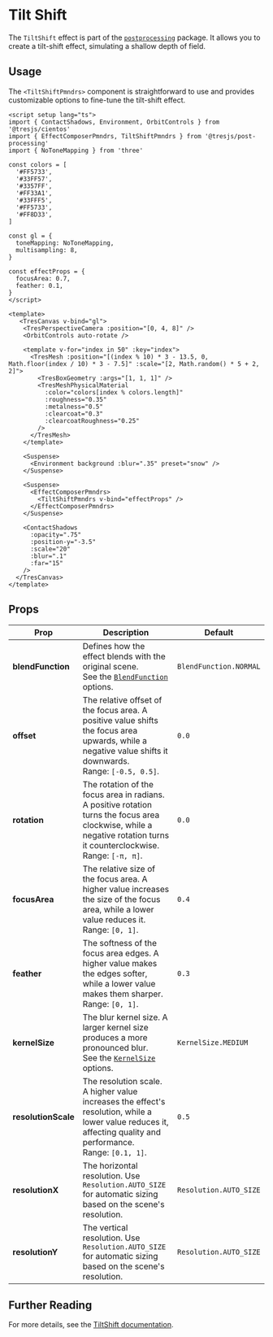 # Tilt Shift

<DocsDemo>
  <TiltShiftDemo />
</DocsDemo>

The `TiltShift` effect is part of the [`postprocessing`](https://pmndrs.github.io/postprocessing/public/docs/class/src/effects/TiltShiftEffect.js~TiltShiftEffect.html) package. It allows you to create a tilt-shift effect, simulating a shallow depth of field.

## Usage

The `<TiltShiftPmndrs>` component is straightforward to use and provides customizable options to fine-tune the tilt-shift effect.

```vue{3,21-24,49-53}
<script setup lang="ts">
import { ContactShadows, Environment, OrbitControls } from '@tresjs/cientos'
import { EffectComposerPmndrs, TiltShiftPmndrs } from '@tresjs/post-processing'
import { NoToneMapping } from 'three'

const colors = [
  '#FF5733',
  '#33FF57',
  '#3357FF',
  '#FF33A1',
  '#33FFF5',
  '#FF5733',
  '#FF8D33',
]

const gl = {
  toneMapping: NoToneMapping,
  multisampling: 8,
}

const effectProps = {
  focusArea: 0.7,
  feather: 0.1,
}
</script>

<template>
   <TresCanvas v-bind="gl">
    <TresPerspectiveCamera :position="[0, 4, 8]" />
    <OrbitControls auto-rotate />

    <template v-for="index in 50" :key="index">
      <TresMesh :position="[(index % 10) * 3 - 13.5, 0, Math.floor(index / 10) * 3 - 7.5]" :scale="[2, Math.random() * 5 + 2, 2]">
        <TresBoxGeometry :args="[1, 1, 1]" />
        <TresMeshPhysicalMaterial
          :color="colors[index % colors.length]"
          :roughness="0.35"
          :metalness="0.5"
          :clearcoat="0.3"
          :clearcoatRoughness="0.25"
        />
      </TresMesh>
    </template>

    <Suspense>
      <Environment background :blur=".35" preset="snow" />
    </Suspense>

    <Suspense>
      <EffectComposerPmndrs>
        <TiltShiftPmndrs v-bind="effectProps" />
      </EffectComposerPmndrs>
    </Suspense>

    <ContactShadows
      :opacity=".75"
      :position-y="-3.5"
      :scale="20"
      :blur=".1"
      :far="15"
    />
  </TresCanvas>
</template>
```

## Props

| Prop              | Description                                                                                                                                                                  | Default                  |
| ----------------- | ---------------------------------------------------------------------------------------------------------------------------------------------------------------------------- | ------------------------ |
| **blendFunction** | Defines how the effect blends with the original scene. <br> See the [`BlendFunction`](https://pmndrs.github.io/postprocessing/public/docs/variable/index.html#static-variable-BlendFunction) options. | `BlendFunction.NORMAL`   |
| **offset**        | The relative offset of the focus area. A positive value shifts the focus area upwards, while a negative value shifts it downwards. <br> Range: `[-0.5, 0.5]`.  | `0.0`                    |
| **rotation**      | The rotation of the focus area in radians. A positive rotation turns the focus area clockwise, while a negative rotation turns it counterclockwise. <br> Range: `[-π, π]`. | `0.0`                    |
| **focusArea**     | The relative size of the focus area. A higher value increases the size of the focus area, while a lower value reduces it. <br> Range: `[0, 1]`. | `0.4`                    |
| **feather**       | The softness of the focus area edges. A higher value makes the edges softer, while a lower value makes them sharper. <br> Range: `[0, 1]`.  | `0.3`                    |
| **kernelSize**    | The blur kernel size. A larger kernel size produces a more pronounced blur. <br> See the [`KernelSize`](https://pmndrs.github.io/postprocessing/public/docs/variable/index.html#static-variable-KernelSize) options.  | `KernelSize.MEDIUM`      |
| **resolutionScale** | The resolution scale. A higher value increases the effect's resolution, while a lower value reduces it, affecting quality and performance. <br> Range: `[0.1, 1]`.  | `0.5`                    |
| **resolutionX**   | The horizontal resolution. Use `Resolution.AUTO_SIZE` for automatic sizing based on the scene's resolution. | `Resolution.AUTO_SIZE`   |
| **resolutionY**   | The vertical resolution. Use `Resolution.AUTO_SIZE` for automatic sizing based on the scene's resolution. | `Resolution.AUTO_SIZE`   |

## Further Reading

For more details, see the [TiltShift documentation](https://pmndrs.github.io/postprocessing/public/docs/class/src/effects/TiltShiftEffect.js~TiltShiftEffect.html).

